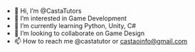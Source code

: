 - 👋 Hi, I’m @CastaTutors
- 👀 I’m interested in Game Development
- 🌱 I’m currently learning Python, Unity, C#
- 💞️ I’m looking to collaborate on Game Design
- 📫 How to reach me @castatutor or castaoinfo@gmail.com

<!---
CastaTutors/CastaTutors is a ✨ special ✨ repository because its `README.md` (this file) appears on your GitHub profile.
You can click the Preview link to take a look at your changes.
--->
